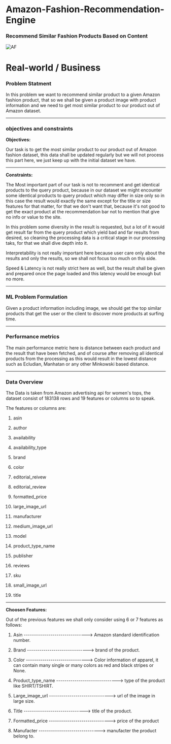 # Amazon-Fashion-Recommendation-Engine

### Recommend Similar Fashion Products Based on Content



![AF](https://user-images.githubusercontent.com/91129320/141696663-de3ba7ad-b0a1-4ae7-81f9-ad1ab013daf8.jpg)



# Real-world / Business


### Problem Statment

In this problem we want to recommend similar product to a given Amazon fashion product, that so we shall be given a product image with product information and we need to get most similar product to our product out of Amazon dataset.


**********************************


### objectives and constraints


**Objectives:**

Our task is to get the most similar product to our product out of Amazon fashion dataset, this data shall be updated regularly but we will not process this part here, we just keep up with the initial dataset we have.

**********************************

**Constraints:**

The Most important part of our task is not to recomment and get identical products to the query product, because in our dataset we might encounter some identical products to query product which may differ in size only so in this case the result would exactly the same except for the title or size features for that matter, for that we don't want that, because it's not good to get the exact product at the recommendation bar not to mention that give no info or value to the site.

In this problem some diversity in the result is requested, but a lot of it would get result far from the query product which yield bad and far results from desired, so cleaning the processing data is a critical stage in our processing taks, for that we shall dive depth into it.

Interpretability is not really important here because user care only about the results and only the results, so we shall not focus too much on this side.

Speed & Latency is not really strict here as well, but the result shall be given and prepared once the page loaded and this latency would be enough but no more.


**********************************


### ML Problem Formulation

Given a product information including image, we should get the top similar products that get the user or the client to discover more products at surfing time.


**********************************


### Performance metrics

The main performance metric here is distance between each product and the result that have been fetched, and of course after removing all identical products from the processing as this would result in the lowest distance such as Ecludian, Manhatan or any other Minkowski based distance.


**********************************


### Data Overview

The Data is taken from Amazon advertising api for women's tops, the dataset consist of 183138 rows and 19 features or columns so to speak.


The features or columns are:

1. asin

2. author 

3. availability

4. availability_type

5. brand

6. color

7. editorial_reivew

8. editorial_review

9. formatted_price

10. large_image_url

11. manufacturer

12. medium_image_url

13. model

14. product_type_name

15. publisher

16. reviews 

17. sku

18. small_image_url

19. title



*********************

**Choosen Features:**


Out of the previous features we shall only consider using 6 or 7 features as follows:


1. Asin -------------------------------> Amazon standard identification number.

2. Brand ------------------------------> brand of the product.

3. Color ------------------------------> Color information of apparel, it can contain many single or many colors as red and black stripes or None.

4. Product_type_name ------------------------------> type of the product like SHIRT/TSHIRT.

5. Large_image_url ------------------------------> url of the image in large size.

6. Title ------------------------------> title of the product.

7. Formatted_price ------------------------------> price of the product

8. Manufacter ------------------------------> manufacter the product belong to.
